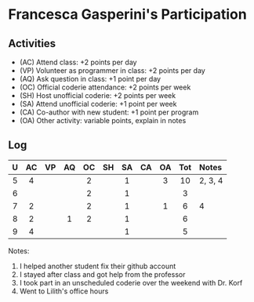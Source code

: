 Francesca Gasperini's Participation
=============

## Activities ## 

+ (AC) Attend class: +2 points per day
+ (VP) Volunteer as programmer in class: +2 points per day
+ (AQ) Ask question in class: +1 point per day
+ (OC) Official coderie attendance: +2 points per week
+ (SH) Host unofficial coderie: +2 points per week
+ (SA) Attend unofficial coderie: +1 point per week
+ (CA) Co-author with new student: +1 point per program
+ (OA) Other activity: variable points, explain in notes

## Log ##

| U | AC | VP | AQ | OC | SH | SA | CA | OA | Tot | Notes
|:-:|:--:|:--:|:--:|:--:|:--:|:--:|:--:|:--:|:---:|:--------
| 5 |  4 |    |    |  2 |    |  1 |    |  3 |  10 |  2, 3, 4
| 6 |    |    |    |  2 |    |  1 |    |    |  3  |
| 7 |  2 |    |    |  2 |    |  1 |    |  1 |  6  |  4
| 8 |  2 |    |  1 |  2 |    |  1 |    |    |  6  |
| 9 |  4 |    |    |    |    |  1 |    |    |  5  |

Notes:

1. I helped another student fix their github account
2. I stayed after class and got help from the professor
3. I took part in an unscheduled coderie over the weekend with Dr. Korf
4. Went to Lilith's office hours
